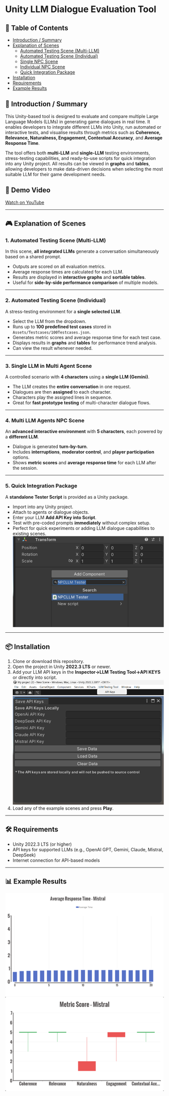 # Unity LLM Dialogue Evaluation Tool

## 📑 Table of Contents
- [Introduction / Summary](#-introduction--summary)
- [Explanation of Scenes](#-explanation-of-scenes)
  - [Automated Testing Scene (Multi-LLM)](#1-automated-testing-scene-multi-llm)
  - [Automated Testing Scene (Individual)](#2-automated-testing-scene-individual)
  - [Single NPC Scene](#3-single-npc-scene)
  - [Individual NPC Scene](#4-individual-npc-scene)
  - [Quick Integration Package](#5-quick-integration-package)
- [Installation](#-installation)
- [Requirements](#-requirements)
- [Example Results](#-example-results)

## 📜 Introduction / Summary
This Unity-based tool is designed to evaluate and compare multiple Large Language Models (LLMs) in generating game dialogues in real time. It enables developers to integrate different LLMs into Unity, run automated or interactive tests, and visualise results through metrics such as **Coherence, Relevance, Naturalness, Engagement, Contextual Accuracy**, and **Average Response Time**.

The tool offers both **multi-LLM** and **single-LLM** testing environments, stress-testing capabilities, and ready-to-use scripts for quick integration into any Unity project. All results can be viewed in **graphs** and **tables**, allowing developers to make data-driven decisions when selecting the most suitable LLM for their game development needs.

## 🎥 Demo Video  
[Watch on YouTube](https://youtu.be/WXrxdSrgrxU)

---

## 🎮 Explanation of Scenes

### 1. Automated Testing Scene (Multi-LLM)
In this scene, **all integrated LLMs** generate a conversation simultaneously based on a shared prompt.
- Outputs are scored on all evaluation metrics.
- Average response times are calculated for each LLM.
- Results are displayed in **interactive graphs** and **sortable tables**.
- Useful for **side-by-side performance comparison** of multiple models.

---

### 2. Automated Testing Scene (Individual)
A stress-testing environment for a **single selected LLM**.
- Select the LLM from the dropdown.
- Runs up to **100 predefined test cases** stored in `Assets/Testcases/100Testcases.json`.
- Generates metric scores and average response time for each test case.
- Displays results in **graphs** and **tables** for performance trend analysis.
- Can view the result whenever needed.
---

### 3. Single LLM in Multi Agent Scene
A controlled scenario with **4 characters** using a **single LLM (Gemini)**.
- The LLM creates the **entire conversation** in one request.
- Dialogues are then **assigned** to each character.
- Characters play the assigned lines in sequence.
- Great for **fast prototype testing** of multi-character dialogue flows.

---

### 4. Multi LLM Agents NPC Scene
An **advanced interactive environment** with **5 characters**, each powered by a **different LLM**.
- Dialogue is generated **turn-by-turn**.
- Includes **interruptions**, **moderator control**, and **player participation** options.
- Shows **metric scores** and **average response time** for each LLM after the session.

---

### 5. Quick Integration Package
A **standalone Tester Script** is provided as a Unity package.
- Import into any Unity project.
- Attach to agents or dialogue objects.
- Enter your LLM **Add API Key into Script**.
- Test with pre-coded prompts **immediately** without complex setup.
- Perfect for quick experiments or adding LLM dialogue capabilities to existing scenes.
![Screen Shot 2](https://github.com/safwanpaleri/Unity-In-Game-LLM-Conversation-Tool/blob/main/SavedImage/Screenshot%202025-08-11%20152806.png)
---

## 📦 Installation
1. Clone or download this repository.
2. Open the project in Unity **2022.3 LTS** or newer.
3. Add your LLM API keys in the **Inspector->LLM Testing Tool->API KEYS** or directly into script.
![Screenshot 1](https://github.com/safwanpaleri/Unity-In-Game-LLM-Conversation-Tool/blob/main/SavedImage/Screenshot%202025-08-11%20152835.png)
![ScreenShot 3](https://github.com/safwanpaleri/Unity-In-Game-LLM-Conversation-Tool/blob/main/SavedImage/Screenshot%202025-08-11%20152937.png)
5. Load any of the example scenes and press **Play**.

---

## 🛠️ Requirements
- Unity 2022.3 LTS (or higher)
- API keys for supported LLMs (e.g., OpenAI GPT, Gemini, Claude, Mistral, DeepSeek)
- Internet connection for API-based models

---

## 📊 Example Results
![Average Response Time - Mistral](https://github.com/safwanpaleri/Unity-In-Game-LLM-Conversation-Tool/blob/main/SavedImage/Avg%20Response%20Time%20-%20Mistral.png)
![Metric Score - Mistral](https://github.com/safwanpaleri/Unity-In-Game-LLM-Conversation-Tool/blob/main/SavedImage/Metric%20Score%20-%20Mistral.png)

